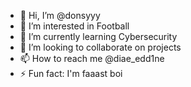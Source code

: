 - 👋 Hi, I’m @donsyyy
- 👀 I’m interested in Football
- 🌱 I’m currently learning Cybersecurity
- 💞️ I’m looking to collaborate on projects
- 📫 How to reach me @diae_edd1ne
- ⚡ Fun fact: I'm faaast boi

<!---
donsyyy/donsyyy is a ✨ special ✨ repository because its `README.md` (this file) appears on your GitHub profile.
You can click the Preview link to take a look at your changes.
--->

